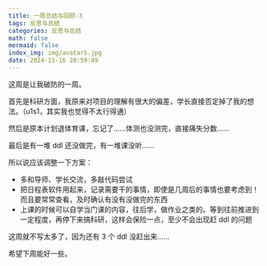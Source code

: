 ```yaml
---
title: 一周总结与回顾-3
tags: 反思与总结
categories: 反思与总结
math: false
mermaid: false
index_img: img/avatar5.jpg
date: 2024-11-16 20:59:49
---
```


这周是让我破防的一周。

首先是科研方面，我原来对项目的理解有很大的偏差，学长直接否定掉了我的想法。（u1s1，其实我也觉得不太行得通）

然后是原本计划退体育课，忘记了……体测也没测完，直接痛失分数……

最后是有一堆 ddl 还没做完，有一堆课没听……

所以说应该调整一下方案：

- 多和导师、学长交流，多敲代码尝试
- 把日程表软件用起来，记录需要干的事情，即使是几周后的事情也要考虑到！而且要常常查看，及时确认有没有没做完的东西
- 上课的时候可以自学当门课的内容，往后学，做作业之类的。等到往前推进到一定程度，再停下来搞科研，这样会保险一点，至少不会出现赶 ddl 的问题

这周就不写太多了，因为还有 3 个 ddl 没赶出来……

希望下周能好一些。